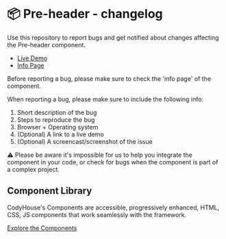 # 📦 Pre-header - changelog

Use this repository to report bugs and get notified about changes affecting the Pre-header component.

- [Live Demo](https://codyhouse.co/ds/components/app/pre-header)
- [Info Page](https://codyhouse.co/ds/components/info/pre-header)

Before reporting a bug, please make sure to check the 'info page' of the component. 

When reporting a bug, please make sure to include the following info:

1. Short description of the bug
2. Steps to reproduce the bug
3. Browser + Operating system
4. (Optional) A link to a live demo
5. (Optional) A screencast/screenshot of the issue

⚠️ Please be aware it's impossible for us to help you integrate the component in your code, or check for bugs when the component is part of a complex project.

## Component Library

CodyHouse's Components are accessible, progressively enhanced, HTML, CSS, JS components that work seamlessly with the framework.

[Explore the Components](https://codyhouse.co/ds/components)
